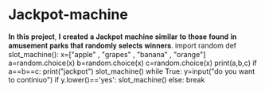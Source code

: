# Jackpot-machine
𝐈𝐧 𝐭𝐡𝐢𝐬 𝐩𝐫𝐨𝐣𝐞𝐜𝐭, 𝐈 𝐜𝐫𝐞𝐚𝐭𝐞𝐝 𝐚 𝐉𝐚𝐜𝐤𝐩𝐨𝐭 𝐦𝐚𝐜𝐡𝐢𝐧𝐞 𝐬𝐢𝐦𝐢𝐥𝐚𝐫 𝐭𝐨 𝐭𝐡𝐨𝐬𝐞 𝐟𝐨𝐮𝐧𝐝 𝐢𝐧 𝐚𝐦𝐮𝐬𝐞𝐦𝐞𝐧𝐭 𝐩𝐚𝐫𝐤𝐬 𝐭𝐡𝐚𝐭 𝐫𝐚𝐧𝐝𝐨𝐦𝐥𝐲 𝐬𝐞𝐥𝐞𝐜𝐭𝐬 𝐰𝐢𝐧𝐧𝐞𝐫𝐬. 
import random
def slot_machine():
    x=["apple" , "grapes" , "banana" , "orange"]
    a=random.choice(x)
    b=random.choice(x)
    c=random.choice(x)
    print(a,b,c)
    if a==b==c:
        print("jackpot")
slot_machine()
while True:
    y=input("do you want to continiuo")
    if y.lower()=='yes':
        slot_machine()
    else:
        break

